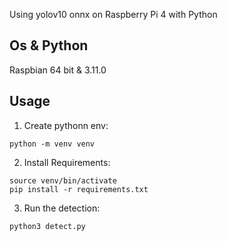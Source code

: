 Using yolov10 onnx on Raspberry Pi 4 with Python

##  Os & Python 

Raspbian 64 bit & 3.11.0

## Usage

1. Create pythonn env: 
```
python -m venv venv
```
2. Install Requirements:
```
source venv/bin/activate
pip install -r requirements.txt
```
3. Run the detection:
```
python3 detect.py  
```

